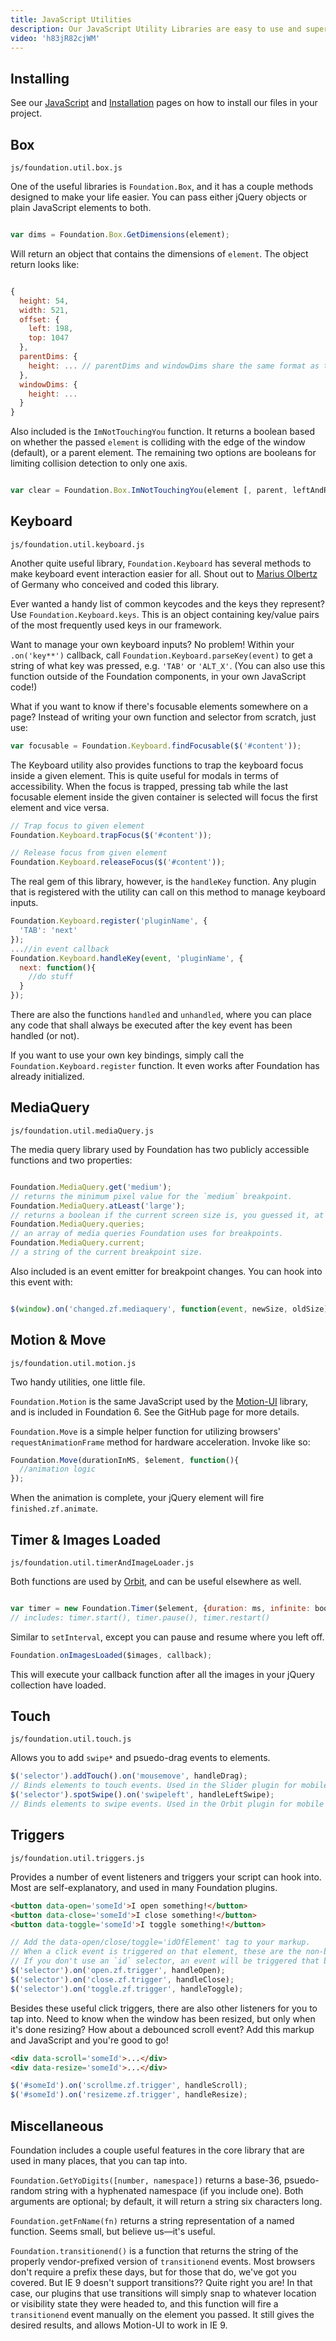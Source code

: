 ```yaml
---
title: JavaScript Utilities
description: Our JavaScript Utility Libraries are easy to use and super helpful.
video: 'h83jR82cjWM'
---
```


## Installing

See our [JavaScript](javascript.html) and [Installation](installation.html) pages on how to install our files in your project.

## Box
`js/foundation.util.box.js`

One of the useful libraries is `Foundation.Box`, and it has a couple methods designed to make your life easier. You can pass either jQuery objects or plain JavaScript elements to both.

```js

var dims = Foundation.Box.GetDimensions(element);
```
Will return an object that contains the dimensions of `element`. The object return looks like:

```js

{
  height: 54,
  width: 521,
  offset: {
    left: 198,
    top: 1047
  },
  parentDims: {
    height: ... // parentDims and windowDims share the same format as the element dimensions.
  },
  windowDims: {
    height: ...
  }
}
```

Also included is the `ImNotTouchingYou` function. It returns a boolean based on whether the passed `element` is colliding with the edge of the window (default), or a parent element. The remaining two options are booleans for limiting collision detection to only one axis.
```js

var clear = Foundation.Box.ImNotTouchingYou(element [, parent, leftAndRightOnly, topAndBottomOnly]);
```

## Keyboard
`js/foundation.util.keyboard.js`

Another quite useful library, `Foundation.Keyboard` has several methods to make keyboard event interaction easier for all. Shout out to [Marius Olbertz](http://www.mariusolbertz.de) of Germany who conceived and coded this library.

Ever wanted a handy list of common keycodes and the keys they represent? Use `Foundation.Keyboard.keys`. This is an object containing key/value pairs of the most frequently used keys in our framework.

Want to manage your own keyboard inputs? No problem! Within your `.on('key**')` callback, call `Foundation.Keyboard.parseKey(event)` to get a string of what key was pressed, e.g. `'TAB'` or `'ALT_X'`.
(You can also use this function outside of the Foundation components, in your own JavaScript code!)

What if you want to know if there's focusable elements somewhere on a page? Instead of writing your own function and selector from scratch, just use:
```js
var focusable = Foundation.Keyboard.findFocusable($('#content'));
```

The Keyboard utility also provides functions to trap the keyboard focus inside a given element. This is quite useful for modals in terms of accessibility. When the focus is trapped, pressing tab while the last focusable element inside the given container is selected will focus the first element and vice versa.
```js
// Trap focus to given element
Foundation.Keyboard.trapFocus($('#content'));

// Release focus from given element
Foundation.Keyboard.releaseFocus($('#content'));
```


The real gem of this library, however, is the `handleKey` function. Any plugin that is registered with the utility can call on this method to manage keyboard inputs.
```js
Foundation.Keyboard.register('pluginName', {
  'TAB': 'next'
});
...//in event callback
Foundation.Keyboard.handleKey(event, 'pluginName', {
  next: function(){
    //do stuff
  }
});
```
There are also the functions `handled` and `unhandled`, where you can place any code that shall always be executed after the key event has been handled (or not).

If you want to use your own key bindings, simply call the `Foundation.Keyboard.register` function. It even works after Foundation has already initialized.

## MediaQuery
`js/foundation.util.mediaQuery.js`

The media query library used by Foundation has two publicly accessible functions and two properties:
```js

Foundation.MediaQuery.get('medium');
// returns the minimum pixel value for the `medium` breakpoint.
Foundation.MediaQuery.atLeast('large');
// returns a boolean if the current screen size is, you guessed it, at least `large`.
Foundation.MediaQuery.queries;
// an array of media queries Foundation uses for breakpoints.
Foundation.MediaQuery.current;
// a string of the current breakpoint size.
```

Also included is an event emitter for breakpoint changes. You can hook into this event with:
```js

$(window).on('changed.zf.mediaquery', function(event, newSize, oldSize){});
```

## Motion & Move
`js/foundation.util.motion.js`

Two handy utilities, one little file.

`Foundation.Motion` is the same JavaScript used by the [Motion-UI](https://github.com/zurb/motion-ui/) library, and is included in Foundation 6. See the GitHub page for more details.

`Foundation.Move` is a simple helper function for utilizing browsers' `requestAnimationFrame` method for hardware acceleration. Invoke like so:
```js
Foundation.Move(durationInMS, $element, function(){
  //animation logic
});
```
When the animation is complete, your jQuery element will fire `finished.zf.animate`.

## Timer & Images Loaded
`js/foundation.util.timerAndImageLoader.js`

Both functions are used by [Orbit](orbit.html), and can be useful elsewhere as well.
```js

var timer = new Foundation.Timer($element, {duration: ms, infinite: bool}, callback);
// includes: timer.start(), timer.pause(), timer.restart()
```
Similar to `setInterval`, except you can pause and resume where you left off.

```js
Foundation.onImagesLoaded($images, callback);
```
This will execute your callback function after all the images in your jQuery collection have loaded.

## Touch
`js/foundation.util.touch.js`

Allows you to add `swipe*` and psuedo-drag events to elements.

```js
$('selector').addTouch().on('mousemove', handleDrag);
// Binds elements to touch events. Used in the Slider plugin for mobile devices.
$('selector').spotSwipe().on('swipeleft', handleLeftSwipe);
// Binds elements to swipe events. Used in the Orbit plugin for mobile devices.
```

## Triggers
`js/foundation.util.triggers.js`

Provides a number of event listeners and triggers your script can hook into. Most are self-explanatory, and used in many Foundation plugins.
```html
<button data-open='someId'>I open something!</button>
<button data-close='someId'>I close something!</button>
<button data-toggle='someId'>I toggle something!</button>
```
```js
// Add the data-open/close/toggle='idOfElement' tag to your markup.
// When a click event is triggered on that element, these are the non-bubbling events directed at your element.
// If you don't use an `id` selector, an event will be triggered that bubbles up to window.
$('selector').on('open.zf.trigger', handleOpen);
$('selector').on('close.zf.trigger', handleClose);
$('selector').on('toggle.zf.trigger', handleToggle);
```
Besides these useful click triggers, there are also other listeners for you to tap into. Need to know when the window has been resized, but only when it's done resizing? How about a debounced scroll event? Add this markup and JavaScript and you're good to go!

```html
<div data-scroll='someId'>...</div>
<div data-resize='someId'>...</div>
```
```js
$('#someId').on('scrollme.zf.trigger', handleScroll);
$('#someId').on('resizeme.zf.trigger', handleResize);
```

## Miscellaneous

Foundation includes a couple useful features in the core library that are used in many places, that you can tap into.

`Foundation.GetYoDigits([number, namespace])` returns a base-36, psuedo-random string with a hyphenated namespace (if you include one). Both arguments are optional; by default, it will return a string six characters long.

`Foundation.getFnName(fn)` returns a string representation of a named function. Seems small, but believe us—it's useful.

`Foundation.transitionend()` is a function<span data-tooltip title="Goodbye ZURB, I'll miss you"> </span> that returns the string of the properly vendor-prefixed version of `transitionend` events. Most browsers don't require a prefix these days, but for those that do, we've got you covered. But IE 9 doesn't support transitions?? Quite right you are! In that case, our plugins that use transitions will simply snap to whatever location or visibility state they were headed to, and this function will fire a `transitionend` event manually on the element you passed. It still gives the desired results, and allows Motion-UI to work in IE 9.
